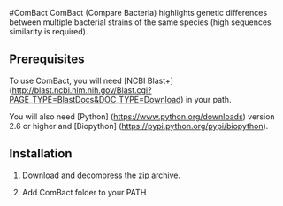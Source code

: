#ComBact
ComBact (Compare Bacteria) highlights genetic differences between multiple bacterial strains of the same species (high sequences similarity is required).

## Prerequisites
To use ComBact, you will need [NCBI Blast+] (http://blast.ncbi.nlm.nih.gov/Blast.cgi?PAGE_TYPE=BlastDocs&DOC_TYPE=Download) in your path.

You will also need [Python] (https://www.python.org/downloads) version 2.6 or higher and [Biopython] (https://pypi.python.org/pypi/biopython).

## Installation
1. Download and decompress the zip archive.

2. Add ComBact folder to your PATH
